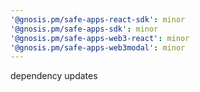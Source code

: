 ```yaml
---
'@gnosis.pm/safe-apps-react-sdk': minor
'@gnosis.pm/safe-apps-sdk': minor
'@gnosis.pm/safe-apps-web3-react': minor
'@gnosis.pm/safe-apps-web3modal': minor
---
```


dependency updates

